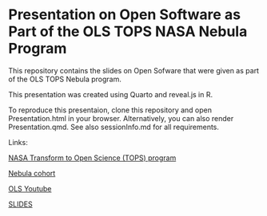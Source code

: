 # Presentation on Open Software as Part of the OLS TOPS NASA Nebula Program

This repository contains the slides on Open Sofware that were given as part of the OLS TOPS Nebula program.

This presentation was created using Quarto and reveal.js in R.

To reproduce this presentaion, clone this repository and open Presentation.html in your browser.
Alternatively, you can also render Presentation.qmd. See also sessionInfo.md for all requirements.

Links:

[NASA Transform to Open Science (TOPS) program](https://nasa.github.io/Transform-to-Open-Science/)

[Nebula cohort](https://openlifesci.org/nebula/)

[OLS Youtube](https://www.youtube.com/channel/UCs12-ZgnDJOWIWN3Vo1XHXA)

[SLIDES](https://htmlpreview.github.io/?https://github.com/likeajumprope/TOPS-Talk-about-Open-Software/blob/main/Presentation.html)
